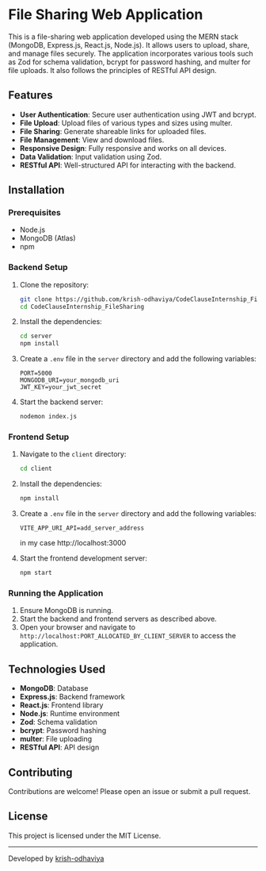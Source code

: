 # File Sharing Web Application

This is a file-sharing web application developed using the MERN stack (MongoDB, Express.js, React.js, Node.js). It allows users to upload, share, and manage files securely. The application incorporates various tools such as Zod for schema validation, bcrypt for password hashing, and multer for file uploads. It also follows the principles of RESTful API design.

## Features

- **User Authentication**: Secure user authentication using JWT and bcrypt.
- **File Upload**: Upload files of various types and sizes using multer.
- **File Sharing**: Generate shareable links for uploaded files.
- **File Management**: View and download files.
- **Responsive Design**: Fully responsive and works on all devices.
- **Data Validation**: Input validation using Zod.
- **RESTful API**: Well-structured API for interacting with the backend.

## Installation

### Prerequisites

- Node.js
- MongoDB (Atlas)
- npm

### Backend Setup

1. Clone the repository:
    ```sh
    git clone https://github.com/krish-odhaviya/CodeClauseInternship_FileSharing.git
    cd CodeClauseInternship_FileSharing
    ```

2. Install the dependencies:
    ```sh
    cd server
    npm install
    ```

3. Create a `.env` file in the `server` directory and add the following variables:
    ```env
    PORT=5000
    MONGODB_URI=your_mongodb_uri
    JWT_KEY=your_jwt_secret
    ```

4. Start the backend server:
    ```sh
    nodemon index.js
    ```

### Frontend Setup

1. Navigate to the `client` directory:
    ```sh
    cd client
    ```

2. Install the dependencies:
    ```sh
    npm install
    ```

 3. Create a `.env` file in the `server` directory and add the following variables:
    ```env
    VITE_APP_URI_API=add_server_address
    ```
    in my case http://localhost:3000

3. Start the frontend development server:
    ```sh
    npm start
    ```

### Running the Application

1. Ensure MongoDB is running.
2. Start the backend and frontend servers as described above.
3. Open your browser and navigate to `http://localhost:PORT_ALLOCATED_BY_CLIENT_SERVER` to access the application.

## Technologies Used

- **MongoDB**: Database
- **Express.js**: Backend framework
- **React.js**: Frontend library
- **Node.js**: Runtime environment
- **Zod**: Schema validation
- **bcrypt**: Password hashing
- **multer**: File uploading
- **RESTful API**: API design

## Contributing

Contributions are welcome! Please open an issue or submit a pull request.

## License

This project is licensed under the MIT License.

---

Developed by [krish-odhaviya](linkedin.com/in/krish-odhaviya)
